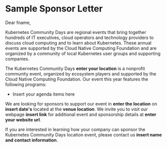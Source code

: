 
# Sample Sponsor Letter

Dear fname,

Kubernetes Community Days are regional events that bring together hundreds of IT executives, cloud operators and technology providers to discuss cloud computing and to learn about Kubernetes.  These annual events are supported by the Cloud Native Computing Foundation and are organized by a community of local Kubernetes user groups and supporting companies.

The Kubernetes Community Days **enter your location** is a nonprofit community event, organized by ecosystem players and supported by the Cloud Native Computing Foundation. Our event this year features the following programs:

* Insert your agenda items here

We are looking for sponsors to support our event in **enter the location** on **insert date's** located at the **venue location**. We invite you to visit our webpage **insert link** for additional event and sponsorship details at **enter your website url**. 

If you are interested in learning how your company can sponsor the Kubernetes Community Days location event, please contact us **insert name and contact information**.
